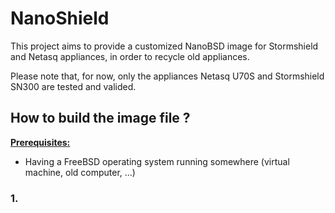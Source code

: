 # NanoShield

This project aims to provide a customized NanoBSD image for Stormshield and Netasq appliances, in order to recycle old appliances.

Please note that, for now, only the appliances Netasq U70S and Stormshield SN300 are tested and valided.

## How to build the image file ?

<ins>**Prerequisites:**</ins>

- Having a FreeBSD operating system running somewhere (virtual machine, old computer, ...)

### 1. 
